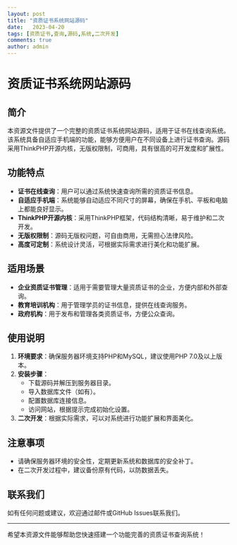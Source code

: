```yaml
---
layout: post
title: "资质证书系统网站源码"
date:   2023-04-20
tags: [资质证书,查询,源码,系统,二次开发]
comments: true
author: admin
---
```

# 资质证书系统网站源码

## 简介
本资源文件提供了一个完整的资质证书系统网站源码，适用于证书在线查询系统。该系统具备自适应手机端的功能，能够方便用户在不同设备上进行证书查询。源码采用ThinkPHP开源内核，无版权限制，可商用，具有很高的可开发度和扩展性。

## 功能特点
- **证书在线查询**：用户可以通过系统快速查询所需的资质证书信息。
- **自适应手机端**：系统能够自动适应不同尺寸的屏幕，确保在手机、平板和电脑上都能良好显示。
- **ThinkPHP开源内核**：采用ThinkPHP框架，代码结构清晰，易于维护和二次开发。
- **无版权限制**：源码无版权问题，可自由商用，无需担心法律风险。
- **高度可定制**：系统设计灵活，可根据实际需求进行美化和功能扩展。

## 适用场景
- **企业资质证书管理**：适用于需要管理大量资质证书的企业，方便内部和外部查询。
- **教育培训机构**：用于管理学员的证书信息，提供在线查询服务。
- **政府机构**：用于发布和管理各类资质证书，方便公众查询。

## 使用说明
1. **环境要求**：确保服务器环境支持PHP和MySQL，建议使用PHP 7.0及以上版本。
2. **安装步骤**：
   - 下载源码并解压到服务器目录。
   - 导入数据库文件（如有）。
   - 配置数据库连接信息。
   - 访问网站，根据提示完成初始化设置。
3. **二次开发**：根据实际需求，可以对系统进行功能扩展和界面美化。

## 注意事项
- 请确保服务器环境的安全性，定期更新系统和数据库的安全补丁。
- 在二次开发过程中，建议备份原有代码，以防数据丢失。

## 联系我们
如有任何问题或建议，欢迎通过邮件或GitHub Issues联系我们。

---

希望本资源文件能够帮助您快速搭建一个功能完善的资质证书查询系统！